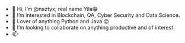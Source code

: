 - 👋 Hi, I’m @naztyx, real name Yila😁
- 👀 I’m interested in Blockchain, QA, Cyber Security and Data Science.
- 🌱 Lover of anything Python and Java 😌
- 💞️ I’m looking to collaborate on anything productive and of interest
- 📫 

<!---
naztyx/naztyx is a ✨ special ✨ repository because its `README.md` (this file) appears on your GitHub profile.
You can click the Preview link to take a look at your changes.
--->
